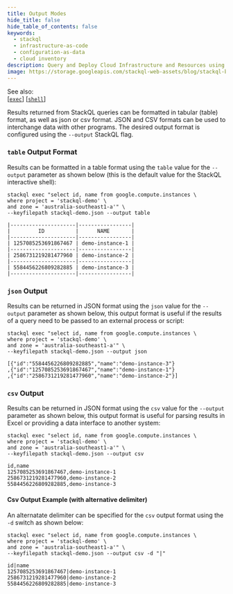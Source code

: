 ```yaml
---
title: Output Modes
hide_title: false
hide_table_of_contents: false
keywords:
  - stackql
  - infrastructure-as-code
  - configuration-as-data
  - cloud inventory
description: Query and Deploy Cloud Infrastructure and Resources using SQL
image: https://storage.googleapis.com/stackql-web-assets/blog/stackql-blog-post-featured-image.png
---
```

See also:  
[[` exec `]](/docs/command-line-usage/exec) [[` shell `]](/docs/command-line-usage/shell)

Results returned from StackQL queries can be formatted in tabular (table) format, as well as json or csv format.  JSON and CSV formats can be used to interchange data with other programs.  The desired output format is configured using the `--output` StackQL flag.

### `table` Output Format
Results can be formatted in a table format using the `table` value for the `--output` parameter as shown below (this is the default value for the StackQL interactive shell):

```shell
stackql exec "select id, name from google.compute.instances \
where project = 'stackql-demo' \
and zone = 'australia-southeast1-a'" \
--keyfilepath stackql-demo.json --output table

|---------------------|-----------------|
|         ID          |      NAME       |
|---------------------|-----------------|
| 1257085253691867467 | demo-instance-1 |
|---------------------|-----------------|
| 2586731219281477960 | demo-instance-2 |
|---------------------|-----------------|
| 5584456226809282885 | demo-instance-3 |
|---------------------|-----------------|
```

### `json` Output
Results can be returned in JSON format using the `json` value for the `--output` parameter as shown below, this output format is useful if the results of a query need to be passed to an external process or script:

```shell
stackql exec "select id, name from google.compute.instances \
where project = 'stackql-demo' \
and zone = 'australia-southeast1-a'" \
--keyfilepath stackql-demo.json --output json

[{"id":"5584456226809282885","name":"demo-instance-3"}
,{"id":"1257085253691867467","name":"demo-instance-1"}
,{"id":"2586731219281477960","name":"demo-instance-2"}]
```


### `csv` Output
Results can be returned in JSON format using the `csv` value for the `--output` parameter as shown below, this output format is useful for parsing results in Excel or providing a data interface to another system:

```shell
stackql exec "select id, name from google.compute.instances \
where project = 'stackql-demo' \
and zone = 'australia-southeast1-a'" \
--keyfilepath stackql-demo.json --output csv

id,name
1257085253691867467,demo-instance-1
2586731219281477960,demo-instance-2
5584456226809282885,demo-instance-3
```

#### Csv Output Example (with alternative delimiter)
An alternatate delimiter can be specified for the `csv` output format using the `-d` switch as shown below:

```shell
stackql exec "select id, name from google.compute.instances \
where project = 'stackql-demo' \
and zone = 'australia-southeast1-a'" \
--keyfilepath stackql-demo.json --output csv -d "|"

id|name
1257085253691867467|demo-instance-1
2586731219281477960|demo-instance-2
5584456226809282885|demo-instance-3
```